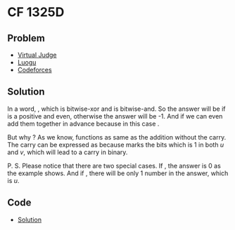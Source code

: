 # CF 1325D

## Problem

- [Virtual Judge](https://vjudge.net/problem/CodeForces-1325D)
- [Luogu](https://www.luogu.com.cn/problem/CF1325D)
- [Codeforces](https://codeforces.com/problemset/problem/1325/D)

## Solution

In a word, <data value="v{a}o{+}v{b}o{=}v{a}o{&oplus;}v{b}o{+}c{2}o{}o{(}v{a}o{&and;}v{b}o{)}"></data>, which <data value="o{&oplus;}"></data> is bitwise-xor and <data value="o{&and;}"></data> is bitwise-and. So the answer will be <data value="o{\{}v{u}o{,}f{v{v}o{-}v{u}l{}c{2}}o{,}f{v{v}o{-}v{u}l{}c{2}}o{\}}"></data> if <data value="o{(}v{v}o{-}v{u}o{)}"></data> is a positive and even, otherwise the answer will be -1. And if <data value="v{u}o{&and;}f{v{v}o{-}v{u}l{}c{2}}o{=}c{0}"></data> we can even add them together in advance because in this case <data value="v{u}o{&oplus;}f{v{v}o{-}v{u}l{}c{2}}o{=}v{u}o{+}f{v{v}o{-}v{u}l{}c{2}}"></data>.

But why <data value="v{a}o{+}v{b}o{=}v{a}o{&oplus;}v{b}o{+}c{2}o{}o{(}v{a}o{&and;}v{b}o{)}"></data>? As we know, <data value="o{&oplus;}"></data> functions as same as the addition without the carry. The carry can be expressed as <data value="c{2}o{}o{(}v{a}o{&and;}v{b}o{)}"></data> because <data value="v{a}o{&and;}v{b}"></data> marks the bits which is 1 in both $u$ and $v$, which will lead to a carry in binary.

P. S. Please notice that there are two special cases. If <data value="v{u}o{=}v{v}o{=}c{0}"></data>, the answer is 0 as the example shows. And if <data value="v{u}o{=}v{v}o{&ne;}c{0}"></data>, there will be only 1 number in the answer, which is $u$.

## Code

- [Solution](CF.1325D.0.cpp)
